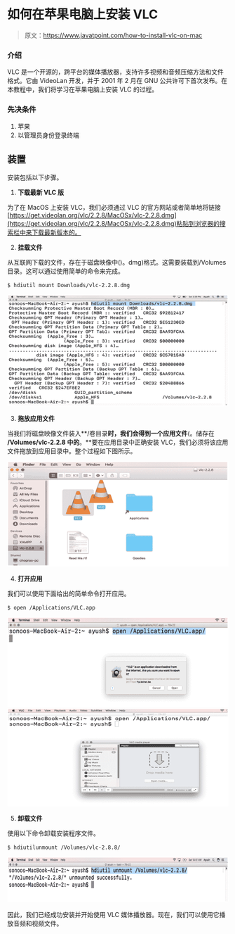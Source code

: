 # 如何在苹果电脑上安装 VLC

> 原文：<https://www.javatpoint.com/how-to-install-vlc-on-mac>

### 介绍

VLC 是一个开源的，跨平台的媒体播放器，支持许多视频和音频压缩方法和文件格式。它由 VideoLan 开发，并于 2001 年 2 月在 GNU 公共许可下首次发布。在本教程中，我们将学习在苹果电脑上安装 VLC 的过程。

### 先决条件

1.  苹果
2.  以管理员身份登录终端

## 装置

安装包括以下步骤。

1) **下载最新 VLC 版**

为了在 MacOS 上安装 VLC，我们必须通过 VLC 的官方网站或者简单地将链接[https://get.videolan.org/vlc/2.2.8/MacOSx/vlc-2.2.8.dmg](https://get.videolan.org/vlc/2.2.8/MacOSx/vlc-2.2.8.dmg)粘贴到浏览器的搜索栏中来下载最新版本的。

2) **挂载文件**

从互联网下载的文件，存在于磁盘映像中()。dmg)格式。这需要装载到/Volumes 目录。这可以通过使用简单的命令来完成。

```
$ hdiutil mount Downloads/vlc-2.2.8.dmg 

```

![How to Install GIMP on MacOS](img/714b235f365ab87eafc6a8d542018e54.png)

3) **拖放应用文件**

当我们将磁盘映像文件装入**/卷目录**时，我们会得到一个应用文件**(。储存在 **/Volumes/vlc-2.2.8 中的**。**要在应用目录中正确安装 VLC，我们必须将该应用文件拖放到应用目录中。整个过程如下图所示。

![How to Install GIMP on MacOS](img/0b7ccd7448ed0958a3929b7503f5a48d.png)

4) **打开应用**

我们可以使用下面给出的简单命令打开应用。

```
$ open /Applications/VLC.app

```

![How to Install GIMP on MacOS](img/5cc398b71ca43553953b5e7a1df2037a.png)
![How to Install GIMP on MacOS](img/ed48fbd8774a243286d3e044d3676c78.png)

5) **卸载文件**

使用以下命令卸载安装程序文件。

```
$ hdiutilunmount /Volumes/vlc-2.8.8/

```

![How to Install GIMP on MacOS](img/8ba7abaec0bc75199624af3ad0fcf224.png)

因此，我们已经成功安装并开始使用 VLC 媒体播放器。现在，我们可以使用它播放音频和视频文件。